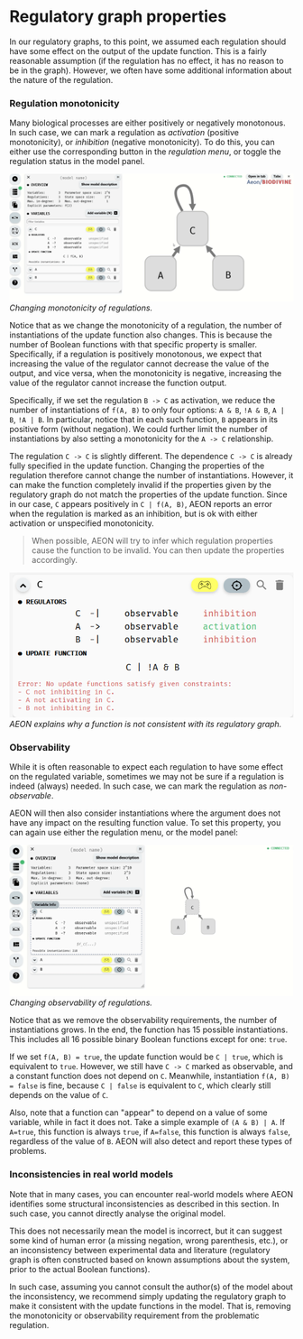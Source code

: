 # Regulatory graph properties

In our regulatory graphs, to this point, we assumed each regulation should have some effect on the output of the update function. This is a fairly reasonable assumption (if the regulation has no effect, it has no reason to be in the graph). However, we often have some additional information about the nature of the regulation.

### Regulation monotonicity

Many biological processes are either positively or negatively monotonous. In such case, we can mark a regulation as *activation* (positive monotonicity), or *inhibition* (negative monotonicity). To do this, you can either use the corresponding button in the *regulation menu*, or toggle the regulation status in the model panel.

![Toggling monotonicity](../assets/monotonicity.gif)
*Changing monotonicity of regulations.*

Notice that as we change the monotonicity of a regulation, the number of instantiations of the update function also changes. This is because the number of Boolean functions with that specific property is smaller. Specifically, if a regulation is positively monotonous, we expect that increasing the value of the regulator cannot decrease the value of the output, and vice versa, when the monotonicity is negative, increasing the value of the regulator cannot increase the function output.

Specifically, if we set the regulation `B -> C` as activation, we reduce the number of instantiations of `f(A, B)` to only four options: `A & B`, `!A & B`, `A | B`, `!A | B`. In particular, notice that in each such function, `B` appears in its positive form (without negation). We could further limit the number of instantiations by also setting a monotonicity for the `A -> C` relationship.

The regulation `C -> C` is slightly different. The dependence `C -> C` is already fully specified in the update function. Changing the properties of the regulation therefore cannot change the number of instantiations. However, it can make the function completely invalid if the properties given by the regulatory graph do not match the properties of the update function. Since in our case, `C` appears positively in `C | f(A, B)`, AEON reports an error when the regulation is marked as an inhibition, but is ok with either activation or unspecified monotonicity.

> When possible, AEON will try to infer which regulation properties cause the function to be invalid. You can then update the properties accordingly.

![Invalid regulation properties](../assets/invalid_regulations.png)
*AEON explains why a function is not consistent with its regulatory graph.*

### Observability

While it is often reasonable to expect each regulation to have some effect on the regulated variable, sometimes we may not be sure if a regulation is indeed (always) needed. In such case, we can mark the regulation as *non-observable*. 

AEON will then also consider instantiations where the argument does not have any impact on the resulting function value. To set this property, you can again use either the regulation menu, or the model panel:

![Toggle observability](../assets/observability.gif)
*Changing observability of regulations.*

Notice that as we remove the observability requirements, the number of instantiations grows. In the end, the function has 15 possible instantiations. This includes all 16 possible binary Boolean functions except for one: `true`.

If we set `f(A, B) = true`, the update function would be `C | true`, which is equivalent to `true`. However, we still have `C -> C` marked as observable, and a constant function does not depend on `C`. Meanwhile, instantiation `f(A, B) = false` is fine, because `C | false` is equivalent to `C`, which clearly still depends on the value of `C`.

Also, note that a function can "appear" to depend on a value of some variable, while in fact it does not. Take a simple example of `(A & B) | A`. If `A=true`, this function is always `true`, if `A=false`, this function is always `false`, regardless of the value of `B`. AEON will also detect and report these types of problems.


### Inconsistencies in real world models

Note that in many cases, you can encounter real-world models where AEON identifies some structural inconsistencies as described in this section. In such case, you cannot directly analyse the original model. 

This does not necessarily mean the model is incorrect, but it can suggest some kind of human error (a missing negation, wrong parenthesis, etc.), or an inconsistency between experimental data and literature (regulatory graph is often constructed based on known assumptions about the system, prior to the actual Boolean functions). 

In such case, assuming you cannot consult the author(s) of the model about the inconsistency, we recommend simply updating the regulatory graph to make it consistent with the update functions in the model. That is, removing the monotonicity or observability requirement from the problematic regulation.  